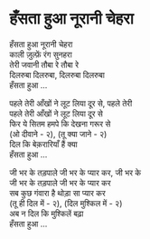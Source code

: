 # हँसता हुआ नूरानी चेहरा

हँसता हुआ नूरानी चेहरा  
काली ज़ुल्फ़ें रंग सुनहरा  
तेरी जवानी तौबा रे तौबा रे  
दिलरुबा दिलरुबा, दिलरुबा दिलरुबा  
हँसता हुआ ...  

पहले तेरी आँखों ने लूट लिया दूर से, पहले तेरी  
पहले तेरी आँखों ने लूट लिया दूर से  
फिर ये सितम हमपे कि देखना गरूर से  
(ओ दीवाने - २), (तू क्या जाने - २)  
दिल कि बेक़रारियाँ हैं क्या  
हँसता हुआ ...  

जी भर के तड़पाले जी भर के प्यार कर, जी भर के  
जी भर के तड़पाले जी भर के प्यार कर  
सब कुछ गंवारा है थोड़ा सा प्यार कर  
(तू ही दिल में - २), (दिल मुश्किल में - २)  
अब न दिल कि मुश्किलें बढ़ा  
हँसता हुआ ...  
